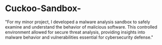 # Cuckoo-Sandbox-
"For my minor project, I developed a malware analysis sandbox to safely examine and understand the behavior of malicious software. This controlled environment allowed for secure threat analysis, providing insights into malware behavior and vulnerabilities essential for cybersecurity defense."
